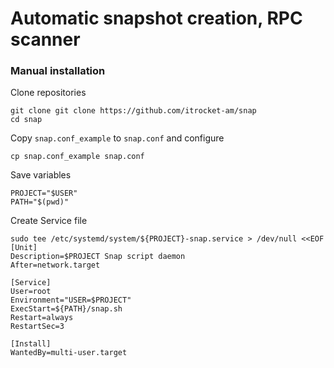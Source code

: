 # Automatic snapshot creation, RPC scanner
### Manual installation

Clone repositories
```
git clone git clone https://github.com/itrocket-am/snap
cd snap
```

Copy `snap.conf_example` to `snap.conf` and configure
```
cp snap.conf_example snap.conf
```
Save variables
```
PROJECT="$USER"
PATH="$(pwd)"
```

Create Service file
```
sudo tee /etc/systemd/system/${PROJECT}-snap.service > /dev/null <<EOF
[Unit]
Description=$PROJECT Snap script daemon
After=network.target

[Service]
User=root
Environment="USER=$PROJECT"
ExecStart=${PATH}/snap.sh
Restart=always
RestartSec=3

[Install]
WantedBy=multi-user.target
```
